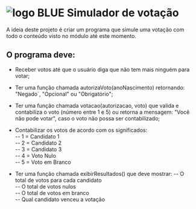 # ![logo BLUE](https://i.ibb.co/sHBwqxz/BLUE.gif "BLUE") **Simulador de votação**

A ideia deste projeto é criar um programa que simule uma votação com todo o conteúdo visto no módulo até este momento.

## O programa deve:

+ Receber votos até que o usuário diga que não tem mais ninguém para votar;

+ Ter uma função chamada autorizaVoto(anoNascimento) retornando: "Negado`, "Opcional" ou "Obrigatório";

+ Ter uma função chamada votacao(autorizacao, voto) que valida e contabiliza o voto (número entre 1 e 5) ou retorna a mensagem: "Você não pode votar", caso o voto não possa ser contabilizado;

+ Contabilizar os votos de acordo com os significados:  
-- 1 = Candidato 1  
-- 2 = Candidato 2  
-- 3 = Candidato 3  
-- 4 = Voto Nulo  
-- 5 = Voto em Branco  

+ Ter uma função chamada exibirResultados() que deve mostrar:
-- O total de votos para cada candidato  
-- O total de votos nulos  
-- O total de votos em branco  
-- Qual candidato venceu a votação  